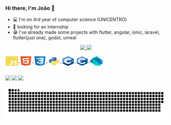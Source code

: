 ### Hi there, I'm João 👋

- 💻 I'm on 4rd year of computer science (UNICENTRO) <br>
- 🤞  looking for an internship <br>
- 😁 I've already made some projects with flutter, angular, ionic, laravel, flutter(just one), godot, unreal <br>


<div align="center">
  <a href="https://github.com/Fibler01">
  <img height="180em" src="https://github-readme-stats.vercel.app/api?username=Fibler01&show_icons=true&theme=midnight-purple&include_all_commits=true&count_private=true"/>
  <img height="180em" src="https://github-readme-stats.vercel.app/api/top-langs/?username=Fibler01&layout=compact&langs_count=7&theme=midnight-purple"/>
</div>
<div style="display: inline_block"><br>
  <img align="center" alt="Joao-Js" height="30" width="40" src="https://raw.githubusercontent.com/devicons/devicon/master/icons/javascript/javascript-plain.svg">
  <img align="center" alt="Joao-HTML" height="30" width="40" src="https://raw.githubusercontent.com/devicons/devicon/master/icons/html5/html5-original.svg">
  <img align="center" alt="Joao-CSS" height="30" width="40" src="https://raw.githubusercontent.com/devicons/devicon/master/icons/css3/css3-original.svg">
  <img align="center" alt="Joao-Python" height="30" width="40" src="https://raw.githubusercontent.com/devicons/devicon/master/icons/python/python-original.svg">
  <img align="center" alt="Joao-Cpp" height="30" width="40" src="https://raw.githubusercontent.com/devicons/devicon/master/icons/cplusplus/cplusplus-original.svg">
  <img align="center" alt="Joao-C" height="30" width="40" src="https://raw.githubusercontent.com/devicons/devicon/master/icons/c/c-original.svg">
  <img align="center" alt="Joao-C" height="30" width="40" src="https://raw.githubusercontent.com/devicons/devicon/master/icons/dart/dart-original.svg">
  
  
  
  
</div>
  
  ##
 
<div> 
  
  <a href="https://www.instagram.com/joao_fibler" target="_blank"><img src="https://img.shields.io/badge/-Instagram-%23E4405F?style=for-the-badge&logo=instagram&logoColor=white" target="_blank"></a>
 	<a href="https://www.twitch.tv/joao_fibler" target="_blank"><img src="https://img.shields.io/badge/Twitch-9146FF?style=for-the-badge&logo=twitch&logoColor=white" target="_blank"></a>
  <a href = "mailto:joaopedror6@gmail.com"><img src="https://img.shields.io/badge/-Gmail-%23333?style=for-the-badge&logo=gmail&logoColor=white" target="_blank"></a>
 
  ![Snake animation](https://github.com/Fibler01/Fibler01/blob/output/github-contribution-grid-snake.svg)
 
</div>
